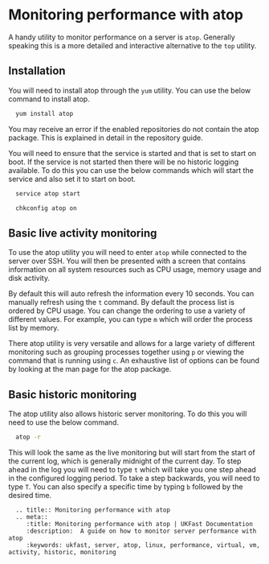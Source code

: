 # Monitoring performance with atop

A handy utility to monitor performance on a server is `atop`. Generally speaking this is a more detailed and interactive alternative to the `top` utility.

## Installation

You will need to install atop through the `yum` utility. You can use the below command to install atop.

```bash
  yum install atop
```

You may receive an error if the enabled repositories do not contain the atop package. This is explained in detail in the repository guide.

You will need to ensure that the service is started and that is set to start on boot. If the service is not started then there will be no historic logging available. To do this you can use the below commands which will start the service and also set it to start on boot.

```bash
  service atop start
```

```bash
  chkconfig atop on
```

## Basic live activity monitoring

To use the atop utility you will need to enter `atop` while connected to the server over SSH. You will then be presented with a screen that contains information on all system resources such as CPU usage, memory usage and disk activity.

By default this will auto refresh the information every 10 seconds. You can manually refresh using the `t` command. By default the process list is ordered by CPU usage. You can change the ordering to use a variety of different values. For example, you can type `m` which will order the process list by memory.

There atop utility is very versatile and allows for a large variety of different monitoring such as grouping processes together using `p` or viewing the command that is running using `c`. An exhaustive list of options can be found by looking at the man page for the atop package.

## Basic historic monitoring

The atop utility also allows historic server monitoring. To do this you will need to use the below command.

```bash
  atop -r
```

This will look the same as the live monitoring but will start from the start of the current log, which is generally midnight of the current day. To step ahead in the log you will need to type `t` which will take you one step ahead in the configured logging period. To take a step backwards, you will need to type `T`. You can also specify a specific time by typing `b` followed by the desired time.


```eval_rst
  .. title:: Monitoring performance with atop
  .. meta::
     :title: Monitoring performance with atop | UKFast Documentation
     :description:  A guide on how to monitor server performance with atop 
     :keywords: ukfast, server, atop, linux, performance, virtual, vm, activity, historic, monitoring
